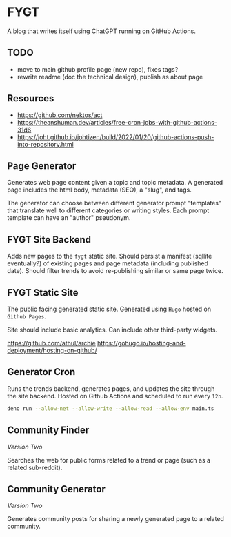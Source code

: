 # FYGT

A blog that writes itself using ChatGPT running on GitHub Actions.

## TODO
- move to main github profile page (new repo), fixes tags?
- rewrite readme (doc the technical design), publish as about page

## Resources
- https://github.com/nektos/act
- https://theanshuman.dev/articles/free-cron-jobs-with-github-actions-31d6
- https://joht.github.io/johtizen/build/2022/01/20/github-actions-push-into-repository.html

## Page Generator

Generates web page content given a topic and topic metadata. A generated page includes the html body, metadata (SEO), a "slug", and tags.

The generator can choose between different generator prompt "templates" that translate well to different categories or writing styles. Each prompt template can have an "author" pseudonym.


## FYGT Site Backend

Adds new pages to the `fygt` static site. Should persist a manifest (sqllite eventually?) of existing pages and page metadata (including published date). Should filter trends to avoid re-publishing similar or same page twice.

## FYGT Static Site

The public facing generated static site. Generated using `Hugo` hosted on `Github Pages`.

Site should include basic analytics. Can include other third-party widgets.

https://github.com/athul/archie
https://gohugo.io/hosting-and-deployment/hosting-on-github/

## Generator Cron

Runs the trends backend, generates pages, and updates the site through the site backend. Hosted on Github Actions and scheduled to run every `12h`.

```sh
deno run --allow-net --allow-write --allow-read --allow-env main.ts
```

## Community Finder

*Version Two*

Searches the web for public forms related to a trend or page (such as a related sub-reddit).

## Community Generator

*Version Two*

Generates community posts for sharing a newly generated page to a related community. 
